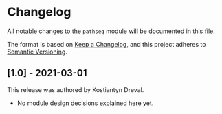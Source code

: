 # Changelog

All notable changes to the `pathseq` module will be documented in this file.

The format is based on [Keep a Changelog](https://keepachangelog.com/en/1.0.0/),
and this project adheres to [Semantic Versioning](https://semver.org/spec/v2.0.0.html).

## [1.0] - 2021-03-01

This release was authored by Kostiantyn Dreval.

<!-- TODO: Explain each important module design decision below. -->

- No module design decisions explained here yet.
